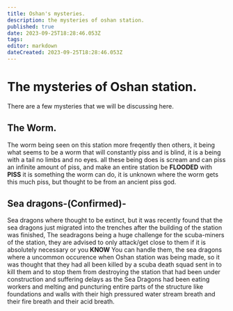 ```yaml
---
title: Oshan's mysteries.
description: the mysteries of oshan station.
published: true
date: 2023-09-25T18:28:46.053Z
tags: 
editor: markdown
dateCreated: 2023-09-25T18:28:46.053Z
---
```


# The mysteries of Oshan station.
There are a few mysteries that we will be discussing here.

## The Worm.
The worm being seen on this station more freqently then others, it being what seems to be a worm that will constantly piss and is blind, it is a being with a tail no limbs and no eyes. all these being does is scream and can piss an infinite amount of piss, and make an entire station be **FLOODED** with **PISS** it is something the worm can do, it is unknown where the worm gets this much piss, but thought to be from an ancient piss god.

## Sea dragons-(Confirmed)-
Sea dragons where thought to be extinct, but it was recently found that the sea dragons just migrated into the trenches after the building of the station was finished, The seadragons being a huge challenge for the scuba-miners of the station, they are advised to only attack/get close to them if it is absolutely necessary or you **KNOW** You can handle them, the sea dragons where a uncommon occurence when Oshan station was being made, so it was thought that they had all been killed by a scuba death squad sent in to kill them and to stop them from destroying the station that had been under construction and suffering delays as the Sea Dragons had been eating workers and melting and puncturing entire parts of the structure like foundations and walls with their high pressured water stream breath and their fire breath and their acid breath.